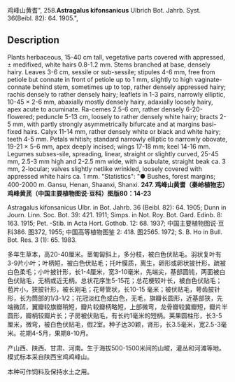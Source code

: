 鸡峰山黄耆",
258.**Astragalus kifonsanicus** Ulbrich Bot. Jahrb. Syst. 36(Beibl. 82): 64. 1905.",

## Description
Plants herbaceous, 15-40 cm tall, vegetative parts covered with appressed, ± medifixed, white hairs 0.8-1.2 mm. Stems branched at base, densely hairy. Leaves 3-6 cm, sessile or sub-sessile; stipules 4-6 mm, free from petiole but connate in front of petiole up to 1 mm, slightly to high vaginate-connate behind stem, sometimes up to top, rather densely appressed hairy; rachis densely to rather densely hairy; leaflets in 1-3 pairs, narrowly elliptic, 10-45 × 2-6 mm, abaxially mostly densely hairy, adaxially loosely hairy, apex acute to acuminate. Ra-cemes 2.5-6 cm, rather densely 6-20-flowered; peduncle 5-13 cm, loosely to rather densely white hairy; bracts 2-5 mm, with partly strongly asymmetrically bifurcate and at margins basi-fixed hairs. Calyx 11-14 mm, rather densely white or black and white hairy; teeth 4-5 mm. Petals whitish; standard narrowly elliptic to narrowly obovate, 19-21 × 5-6 mm, apex deeply incised; wings 17-18 mm; keel 14-16 mm. Legumes subses-sile, spreading, linear, straight or slightly curved, 25-45 mm, 2.5-3 mm high and 2-2.5 mm wide, with a subulate, straight beak ca. 3 mm, 2-locular; valves slightly netlike wrinkled, loosely covered with appressed white hairs ca. 1 mm.
  "Statistics": "● Bushes, forest margins; 400-2000 m. Gansu, Henan, Shaanxi, Shanxi.
**247. 鸡峰山黄耆（秦岭植物志）鸡峰黄芪（中国主要植物图说·豆科）图版80：14-23**

Astragalus kifonsanicus Ulbr. in Bot. Jahrb. 36 (Beibl. 82): 64. 1905; Dunn in Journ. Linn. Soc. Bot. 39: 421. 1911; Simps. in Not. Roy. Bot. Gard. Edinb. 8: 163. 1915; Pet. -Stib. in Acta Hort. Gothob. 12: 68. 1937; 中国主要植物图说·豆科386. 图372, 1955; 中国高等植物图鉴 2: 418. 图2565. 1972; S. B. Ho in Bull. Bot. Res. 3 (1): 65. 1983.

多年生草本，高20-40厘米。茎匍匐斜上，多分枝，被白色伏贴毛。羽状复叶有3-9片小叶；叶柄短，被白色伏贴毛；托叶膜质，离生，卵形或卵状披针形，疏被白色柔毛；小叶披针形，长1-4厘米，宽3-10毫米，先端尖，基部圆钝，两面被白色伏贴毛，无柄或近无柄。总状花序生5-15花；总花梗较叶长，被白色伏贴毛；苞片小，狭披针形，被长刚毛；花萼管状，长10-15 毫米；被伏贴毛，萼齿披针形，长为筒部的1/3-1/2；花冠淡红色或白色，无毛，旗瓣长圆形，近基部狭，先端微凹，翼瓣较旗瓣稍短，瓣片较瓣柄略短，上部微弯，龙骨瓣较冀瓣短，瓣片半圆形，瓣柄较瓣片长；子房被伏贴毛，有长约1毫米的短柄。荚果圆柱形，长3-5厘米，微弯，被白色伏贴毛，假2室。种子达30颖，肾形，长3.5毫米，宽2.5-3毫米。花期4-5月，果期8-10月。

产山西、陕西、甘肃、河南。生于海拔500-1500米间的山坡，灌丛和河滩等地。模式标本采自陕西宝鸡鸡峰山。

本种可作饲料及保持水土之用。
